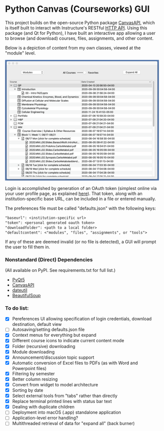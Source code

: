 # Python Canvas (Courseworks) GUI

This project builds on the open-source Python package [CanvasAPI](https://canvasapi.readthedocs.io/en/stable/index.html), which is itself built to interact with Instructure's RESTful [HTTP API](https://canvas.instructure.com/doc/api/index.html). Using this package (and Qt for Python), I have built an interactive app allowing a user to browse (and download) courses, files, assignments, and other content.

Below is a depiction of content from my own classes, viewed at the "module" level.

<img src="screenshot.png" width="600">

Login is accomplished by generation of an OAuth token (simplest online via your user profile page, as explained [here](https://canvas.instructure.com/doc/api/file.oauth.html#manual-token-generation)). That token, along with an institution-specific base URL, can be included in a file or entered manually.

The preferences file must be called "defaults.json" with the following keys:
```
"baseurl": <institution-specific url>
"token": <personal generated oauth token>
"downloadfolder": <path to a local folder>
"defaultcontent": <"modules", "files", "assignments", or "tools">
```
If any of these are deemed invalid (or no file is detected), a GUI will prompt the user to fill them in.

### Nonstandard (Direct) Dependencies
(All available on PyPI. See requirements.txt for full list.)

- [PyQt5](https://pypi.org/project/PyQt5/)
- [CanvasAPI](https://pypi.org/project/canvasapi/)
- [dateutil](https://pypi.org/project/python-dateutil/)
- [BeautifulSoup](https://pypi.org/project/beautifulsoup4/)

### To do list:

- [X] Pereferences UI allowing specification of login credentials, download destination, default view
- [ ] Autosaving/setting defaults.json file
- [X] Context menus for everything but expand
- [X] Different course icons to indicate current content mode
- [X] Folder (recursive) downloading
- [X] Module downloading
- [X] Announcement/discussion topic support
- [X] Automatic conversion of Excel files to PDFs (as with Word and Powerpoint files)
- [X] Filtering by semester
- [X] Better column resizing
- [X] Convert from widget to model architecture
- [X] Sorting by date
- [X] Select external tools from "tabs" rather than directly
- [X] Replace terminal printed lines with status bar text
- [X] Dealing with duplicate children
- [ ] Deployment into macOS (.app) standalone application
- [ ] Application-level error handling?
- [ ] Multithreaded retrieval of data for "expand all" (back burner)
